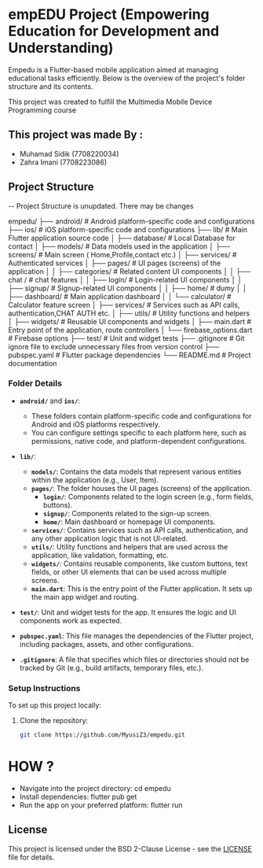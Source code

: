 # empEDU Project (Empowering Education for Development and Understanding)

Empedu is a Flutter-based mobile application aimed at managing educational tasks efficiently. Below is the overview of the project's folder structure and its contents.

This project was created to fulfill the Multimedia Mobile Device Programming course

## This project was made  By : 
- Muhamad Sidik (7708220034)
- Zahra Imani (7708223086)

## Project Structure

-- Project Structure is unupdated. There may be changes

empedu/
├── android/             # Android platform-specific code and configurations
├── ios/                 # iOS platform-specific code and configurations
├── lib/                 # Main Flutter application source code
│   ├── database/        # Local Database for contact
│   ├── models/          # Data models used in the application
│   ├── screens/         # Main screen ( Home,Profile,contact etc.)
│   ├── services/        # Authenticated services
│   ├── pages/           # UI pages (screens) of the application
│   │   ├── categories/  # Related content UI components
│   │   ├── chat  /      # chat features
│   │   ├── login/       # Login-related UI components
│   │   ├── signup/      # Signup-related UI components
│   │   ├── home/        # dumy
│   │   ├── dashboard/   # Main application dashboard
│   │   └── calculator/  # Calculator feature screen
│   ├── services/        # Services such as API calls, authentication,CHAT AUTH etc.
│   ├── utils/           # Utility functions and helpers
│   ├── widgets/         # Reusable UI components and widgets
│   ├── main.dart        # Entry point of the application, route controllers
│   └── firebase_options.dart # Firebase options
├── test/                # Unit and widget tests
├── .gitignore           # Git ignore file to exclude unnecessary files from version control
├── pubspec.yaml         # Flutter package dependencies
└── README.md            # Project documentation


### Folder Details

- **`android/`** and **`ios/`**:
  - These folders contain platform-specific code and configurations for Android and iOS platforms respectively.
  - You can configure settings specific to each platform here, such as permissions, native code, and platform-dependent configurations.

- **`lib/`**:
  - **`models/`**: Contains the data models that represent various entities within the application (e.g., User, Item).
  - **`pages/`**: The folder houses the UI pages (screens) of the application.
    - **`login/`**: Components related to the login screen (e.g., form fields, buttons).
    - **`signup/`**: Components related to the sign-up screen.
    - **`home/`**: Main dashboard or homepage UI components.
  - **`services/`**: Contains services such as API calls, authentication, and any other application logic that is not UI-related.
  - **`utils/`**: Utility functions and helpers that are used across the application, like validation, formatting, etc.
  - **`widgets/`**: Contains reusable components, like custom buttons, text fields, or other UI elements that can be used across multiple screens.
  - **`main.dart`**: This is the entry point of the Flutter application. It sets up the main app widget and routing.

- **`test/`**: Unit and widget tests for the app. It ensures the logic and UI components work as expected.
  
- **`pubspec.yaml`**: This file manages the dependencies of the Flutter project, including packages, assets, and other configurations.

- **`.gitignore`**: A file that specifies which files or directories should not be tracked by Git (e.g., build artifacts, temporary files, etc.).

### Setup Instructions

To set up this project locally:

1. Clone the repository:
   ```bash
   git clone https://github.com/MyusiZ3/empedu.git


# HOW ?
- Navigate into the project directory:
    cd empedu
- Install dependencies:
    flutter pub get
- Run the app on your preferred platform:
    flutter run



## License

This project is licensed under the BSD 2-Clause License - see the [LICENSE](LICENSE) file for details.



